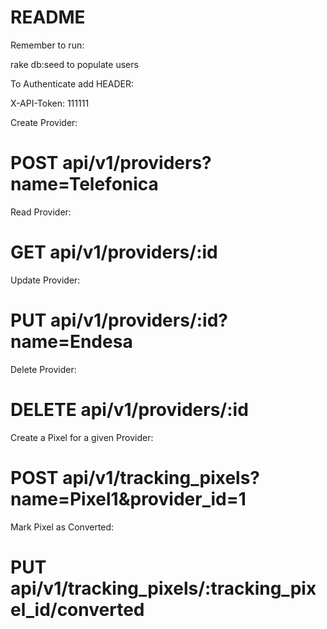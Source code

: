 # README

Remember to run:

rake db:seed to populate users

To Authenticate add HEADER:

X-API-Token: 111111

Create Provider:
# POST api/v1/providers?name=Telefonica

Read Provider:
# GET api/v1/providers/:id

Update Provider:
# PUT api/v1/providers/:id?name=Endesa

Delete Provider:
# DELETE api/v1/providers/:id

Create a Pixel for a given Provider:
# POST api/v1/tracking_pixels?name=Pixel1&provider_id=1

Mark Pixel as Converted:
# PUT api/v1/tracking_pixels/:tracking_pixel_id/converted